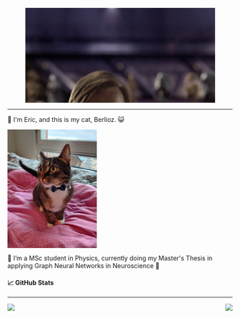 <!-- [![Header](./hello_there.gif "Berlioz")](https://github.com/elindgren/elindgren/) -->
<p align="center">
  <img align="center" src="./hello_there.gif" width="425px">
</p>

---

👋 I'm Eric, and this is my cat, Berlioz. &#128570;

<img align="center" src="./berlioz.jpg" width="200px">

🔭 I’m a MSc student in Physics, currently doing my Master's Thesis in applying Graph Neural Networks in Neuroscience &#129504;

#### &#128200; GitHub Stats
---

<div>
  <img align="left" src="https://github-readme-stats.vercel.app/api/?username=elindgren&theme=synthwave" />
  <img align="right" src="https://github-readme-stats.vercel.app/api/top-langs/?username=elindgren&theme=synthwave" />
</div>

<!--
**elindgren/elindgren** is a ✨ _special_ ✨ repository because its `README.md` (this file) appears on your GitHub profile.
<img src="./berlioz.jpg" width="30px">
Here are some ideas to get you started:

- 🔭 I’m currently working on ...
- 🌱 I’m currently learning ...
- 👯 I’m looking to collaborate on ...
- 🤔 I’m looking for help with ...
- 💬 Ask me about ...
- 📫 How to reach me: ...
- 😄 Pronouns: ...
- ⚡ Fun fact: ...
-->
